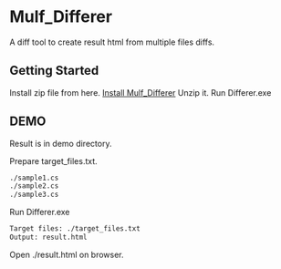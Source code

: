 # Mulf_Differer
A diff tool to create result html from multiple files diffs.

## Getting Started
Install zip file from here. [Install Mulf_Differer](https://github.com/Saknowman/Mulf_Differer/releases/download/ver.1.0.0.0/Mulf_Differer.zip)
Unzip it.
Run Differer.exe

## DEMO
Result is in demo directory.

Prepare target_files.txt.

```txt:./target_files.txt
./sample1.cs
./sample2.cs
./sample3.cs
```

Run Differer.exe

```bash
Target files: ./target_files.txt
Output: result.html
```

Open ./result.html on browser.
